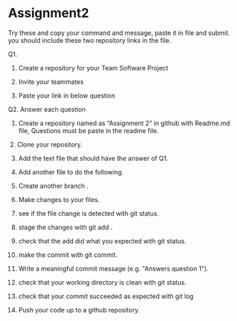 # Assignment2

Try these and copy your command and message, paste it in file and submit. you should include these two repository links in the file. 

Q1. 

1. Create a repository for your Team Software Project 

2. Invite your teammates 

3. Paste your link in below question


Q2. Answer each question 

1. Create a repository named as “Assignment 2” in github with Readme.md file, Questions must be paste in the readme file.

 2. Clone your repository. 

3. Add the text file that should have the answer of Q1. 

4. Add another file to do the following. 

5. Create another branch . 

6. Make changes to your files. 

7. see if the file change is detected with git status. 

8. stage the changes with git add . 

9. check that the add did what you expected with git status. 

10. make the commit with git commit. 

11. Write a meaningful commit message (e.g. "Answers question 1"). 

12. check that your working directory is clean with git status. 

13. check that your commit succeeded as expected with git log 

14. Push your code up to a github repository.